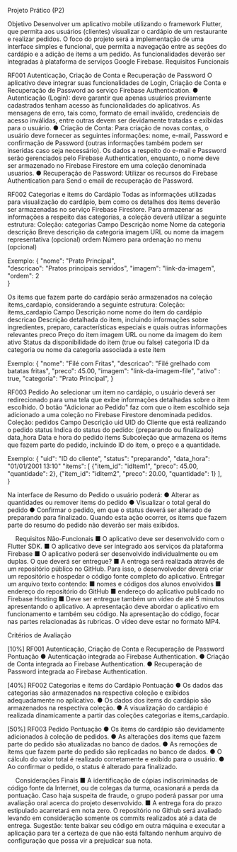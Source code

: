 Projeto Prático (P2)

Objetivo
Desenvolver um aplicativo mobile utilizando o framework Flutter, que permita aos usuários (clientes) visualizar o cardápio de um restaurante e realizar pedidos. O foco do projeto será a implementação de uma interface simples e funcional, que permita a navegação entre as seções do cardápio e a adição de items a um pedido. As funcionalidades deverão ser integradas à plataforma de serviços Google Firebase.
Requisitos Funcionais

RF001 	Autenticação, Criação de Conta e Recuperação de Password
	O aplicativo deve integrar suas funcionalidades de Login, Criação de Conta e Recuperação de Password ao serviço Firebase Authentication.
●	Autenticação (Login): deve garantir que apenas usuários previamente cadastrados tenham acesso às funcionalidades do aplicativos. As mensagens de erro, tais como, formato de email inválido, credenciais de acesso inválidas, entre outras devem ser devidamente tratadas e exibidas para o usuário.
●	Criação de Conta: Para criação de novas contas, o usuário deve fornecer as seguintes informações: nome, e-mail, Password e confirmação de Password (outras informações também podem ser inseridas caso seja necessário). Os dados a respeito do e-mail e Password serão gerenciados pelo Firebase Authentication, enquanto, o nome deve ser armazenado no Firebase Firestore em uma coleção denominada usuarios.
●	Recuperação de Password: Utilizar os recursos do Firebase Authentication para Send o email de recuperação de Password.



RF002 	Categorias e items do Cardápio
	Todas as informações utilizadas para visualização do cardápio, bem como os detalhes dos items deverão ser armazenadas no serviço Firebase Firestore. 
Para armazenar as informações a respeito das categorias, a coleção deverá utilizar a seguinte estrutura:
Coleção: categorias
Campo	Descrição
nome	Nome da categoria
descrição	Breve descrição da categoria
imagem	URL ou nome da imagem representativa (opcional)
ordem	Número para ordenação no menu  (opcional)

Exemplo:
{
   "nome": "Prato Principal",         
   "descricao": "Pratos principais servidos", 
   "imagem": "link-da-imagem",       
   "ordem": 2                          
}










Os items que fazem parte do cardápio serão armazenados na coleção items_cardapio, considerando a seguinte estrutura:
Coleção: items_cardapio
Campo	Descrição
nome	nome do item do cardápio
descricao	Descrição detalhada do item, incluindo informações sobre ingredientes, preparo, características especiais e quais outras informações relevantes
preco	Preço do item
imagem	URL ou nome da imagem do item
ativo	Status da disponibilidade do item (true ou false)
categoria	ID da categoria ou nome da categoria associada a este item

Exemplo:
{
   "nome": "Filé com Fritas",
   "descricao": "Filé grelhado com batatas fritas",
   "preco": 45.00,
   "imagem": "link-da-imagem-file",
   "ativo" : true,
   "categoria": "Prato Principal",
}









RF003	Pedido
	Ao selecionar um item no cardápio, o usuário deverá ser redirecionado para uma tela que exibe informações detalhadas sobre o item escolhido. O botão "Adicionar ao Pedido" faz com que o item escolhido seja adicionado a uma coleção no Firebase Firestore denominada pedidos.
Coleção: pedidos
Campo	Descrição
uid	UID do Cliente que está realizando o pedido
status	Indica do status do pedido: {preparando ou finalizado}
data_hora	Data e hora do pedido
items	Subcoleção que armazena os items que fazem parte do pedido, incluindo ID do item, o preço e a quantidade.

Exemplo:
{
   "uid": "ID do cliente",
   "status": "preparando",
   "data_hora": "01/01/2001 13:10"
   "items": [
      {"item_id": "idItem1", "preco": 45.00, "quantidade": 2},
       {"item_id": "idItem2", "preco": 20.00, "quantidade": 1}
   ],   
}

Na interface de Resumo do Pedido o usuário poderá:
●	Alterar as quantidades ou remover items do pedido
●	Visualizar o total geral do pedido
●	Confirmar o pedido, em que o status deverá ser alterado de preparando para finalizado. Quando esta ação ocorrer, os items que fazem parte do resumo do pedido não deverão ser mais exibidos.

 
Requisitos Não-Funcionais
■	O aplicativo deve ser desenvolvido com o Flutter SDK.
■	O aplicativo deve ser integrado aos serviços da plataforma Firebase
■	O aplicativo poderá ser desenvolvido individualmente ou em duplas.
O que deverá ser entregue?
■	A entrega será realizada através de um repositório público no GitHub. Para isso, o desenvolvedor deverá criar um repositório e hospedar o código fonte completo do aplicativo. Entregar um arquivo texto contendo:
■	nomes e códigos dos alunos envolvidos
■	endereço do repositório do GitHub
■	endereço do aplicativo publicado no Firebase Hosting
■	Deve ser entregue também um vídeo de até 5 minutos apresentando o aplicativo. A apresentação deve abordar o aplicativo em funcionamento e também seu código. Na apresentação do código, focar nas partes relacionadas às rubricas. O vídeo deve estar no formato MP4. 

Critérios de Avaliação

[10%] RF001 Autenticação, Criação de Conta e Recuperação de Password	Pontuação
●	Autenticação integrada ao Firebase Authentication.
●	Criação de Conta integrada ao Firebase Authentication.
●	Recuperação de Password integrada ao Firebase Authentication.	

[40%] RF002 Categorias e items do Cardápio	Pontuação
●	Os dados das categorias são armazenados na respectiva coleção e exibidos adequadamente no aplicativo.
●	Os dados dos items do cardápio são armazenados na respectiva coleção.
●	A visualização do cardápio é realizada dinamicamente a partir das coleções categorias e items_cardapio.	

[50%] RF003 Pedido	Pontuação
●	Os items do cardápio são devidamente adicionados à coleção de pedidos.
●	As alterações dos items que fazem parte do pedido são atualizadas no banco de dados.
●	As remoções de items que fazem parte do pedido são replicadas no banco de dados.
●	O cálculo do valor total é realizado corretamente e exibido para o usuário.
●	Ao confirmar o pedido, o status é alterado para finalizado.	



 
Considerações Finais
■	A identificação de cópias indiscriminadas de código fonte da Internet, ou de colegas da turma, ocasionará a perda da pontuação. Caso haja suspeita de fraude, o grupo poderá passar por uma avaliação oral acerca do projeto desenvolvido.
■	A entrega fora do prazo estipulado acarretará em nota zero. O repositório no Github será avaliado levando em consideração somente os commits realizados até a data de entrega. Sugestão: tente baixar seu código em outra máquina e executar a aplicação para ter a certeza de que não está faltando nenhum arquivo de configuração que possa vir a prejudicar sua nota.
